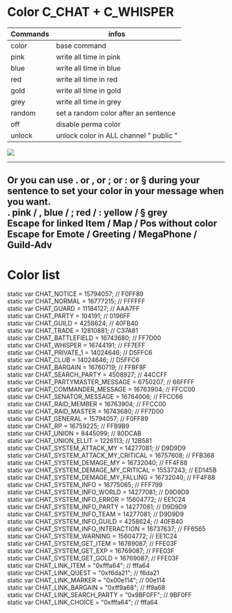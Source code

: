 # Color C_CHAT + C_WHISPER

Commands | infos
--- | ---
color | base command
pink | write all time in pink
blue | write all time in blue
red | write all time in red
gold | write all time in gold
grey | write all time in grey
random | set a random color after an sentence
off | disable perma color
unlock | unlock color in ALL channel " public "

![](https://cdn.discordapp.com/attachments/808400383507562537/826948410841104386/unknown.png)

---
Or you can use . or , or ; or : or § during your sentence to set your color in your message when you want. <br>
. pink / , blue / ; red / : yellow / § grey <br>
Escape for linked Item / Map / Pos without color <br>
Escape for Emote / Greeting / MegaPhone / Guild-Adv
---

# Color list
   static var CHAT_NOTICE = 15794057; // F0FF89 <br>
   static var CHAT_NORMAL = 16777215; // FFFFFF <br>
   static var CHAT_GUARD = 11184127; // AAA7FF <br>
   static var CHAT_PARTY = 104191; // 0196FF <br>
   static var CHAT_GUILD = 4258624; // 40FB40 <br>
   static var CHAT_TRADE = 12810881; // C37A81 <br>
   static var CHAT_BATTLEFIELD = 16743680; // FF7D00 <br>
   static var CHAT_WHISPER = 16744191; // FF7EFF <br>
   static var CHAT_PRIVATE_1 = 14024646; // D5FFC6 <br>
   static var CHAT_CLUB = 14024646; // D5FFC6 <br>
   static var CHAT_BARGAIN = 16760719; // FFBF8F <br>
   static var CHAT_SEARCH_PARTY = 4508927; // 44CCFF <br>
   static var CHAT_PARTYMASTER_MESSAGE = 6750207; // 66FFFF <br>
   static var CHAT_COMMANDER_MESSAGE = 16763904; // FFCC00 <br>
   static var CHAT_SENATOR_MESSAGE = 16764006; // FFCC66 <br>
   static var CHAT_RAID_MEMBER = 16763904; // FFCC00 <br>
   static var CHAT_RAID_MASTER = 16743680; // FF7D00 <br>
   static var CHAT_GENERAL = 15794057; // F0FF89 <br>
   static var CHAT_RP = 16759225; // FFB9B9 <br>
   static var CHAT_UNION = 8445099; // 80DCAB <br>
   static var CHAT_UNION_ELLIT = 1226113; // 12B581 <br>
   static var CHAT_SYSTEM_ATTACK_MY = 14277081; // D9D9D9 <br>
   static var CHAT_SYSTEM_ATTACK_MY_CRITICAL = 16757608; // FFB368 <br>
   static var CHAT_SYSTEM_DEMAGE_MY = 16732040; // FF4F88 <br>
   static var CHAT_SYSTEM_DEMAGE_MY_CRITICAL = 15537243; // ED145B <br>
   static var CHAT_SYSTEM_DEMAGE_MY_FALLING = 16732040; // FF4F88 <br>
   static var CHAT_SYSTEM_INFO = 16775065; // FFF799 <br>
   static var CHAT_SYSTEM_INFO_WORLD = 14277081; // D9D9D9 <br>
   static var CHAT_SYSTEM_INFO_ERROR = 15604772; // EE1C24 <br>
   static var CHAT_SYSTEM_INFO_PARTY = 14277081; // D9D9D9 <br>
   static var CHAT_SYSTEM_INFO_TEAM = 14277081; // D9D9D9 <br>
   static var CHAT_SYSTEM_INFO_GUILD = 4258624; // 40FB40 <br>
   static var CHAT_SYSTEM_INFO_INTERACTION = 16737637; // FF6565 <br>
   static var CHAT_SYSTEM_WARNING = 15604772; // EE1C24 <br>
   static var CHAT_SYSTEM_GET_ITEM = 16769087; // FFE03F <br>
   static var CHAT_SYSTEM_GET_EXP = 16769087; // FFE03F <br>
   static var CHAT_SYSTEM_GET_GOLD = 16769087; // FFE03F <br>
   static var CHAT_LINK_ITEM = "0xfffa64"; // fffa64 <br>
   static var CHAT_LINK_QUEST = "0xf6da21"; // f6da21 <br>
   static var CHAT_LINK_MARKER = "0x00e114"; // 00e114 <br>
   static var CHAT_LINK_BARGAIN = "0xff9a68"; // ff9a68 <br>
   static var CHAT_LINK_SEARCH_PARTY = "0x9BF0FF"; // 9BF0FF <br>
   static var CHAT_LINK_CHOICE = "0xfffa64"; // fffa64 <br>
